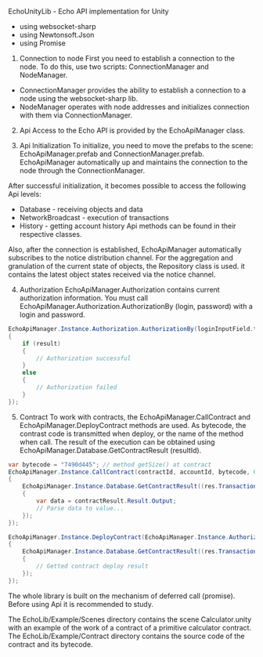 EchoUnityLib - Echo API implementation for Unity

*  using websocket-sharp
*  using Newtonsoft.Json
*  using Promise


1.   Connection to node
First you need to establish a connection to the node. To do this, use two scripts: ConnectionManager and NodeManager.
- ConnectionManager provides the ability to establish a connection to a node using the websocket-sharp lib.
- NodeManager operates with node addresses and initializes connection with them via ConnectionManager.


2.  Api
Access to the Echo API is provided by the EchoApiManager class.

3. Api Initialization
To initialize, you need to move the prefabs to the scene: EchoApiManager.prefab and ConnectionManager.prefab. EchoApiManager automatically up and maintains the connection to the node through the ConnectionManager.

After successful initialization, it becomes possible to access the following Api levels:
- Database - receiving objects and data
- NetworkBroadcast - execution of transactions
- History - getting account history
Api methods can be found in their respective classes.

Also, after the connection is established, EchoApiManager automatically subscribes to the notice distribution channel. For the aggregation and granulation of the current state of objects, the Repository class is used. it contains the latest object states received via the notice channel.

4. Authorization
EchoApiManager.Authorization contains current authorization information. You must call EchoApiManager.Authorization.AuthorizationBy (login, password) with a login and password.

```c#
EchoApiManager.Instance.Authorization.AuthorizationBy(loginInputField.text, passwordInputField.text).Then(result =>
{
    if (result)
    {
        // Authorization successful
    }
    else
    {
        // Authorization failed
    }
});
```

5. Contract
To work with contracts, the EchoApiManager.CallContract and EchoApiManager.DeployContract methods are used. As bytecode, the contrast code is transmitted when deploy, or the name of the method when call. The result of the execution can be obtained using EchoApiManager.Database.GetContractResult (resultId).

```c#
var bytecode = "7490d445"; // method getSize() at contract
EchoApiManager.Instance.CallContract(contractId, accountId, bytecode, 0, 0, 10000000, 0, res =>
{
    EchoApiManager.Instance.Database.GetContractResult((res.Transaction.OperationResults.First().Value as SpaceTypeId).Id).Then(contractResult =>
    {
        var data = contractResult.Result.Output;
        // Parse data to value...
    });
});
```

```c#
EchoApiManager.Instance.DeployContract(EchoApiManager.Instance.Authorization.Current.UserNameData.Value.Account.Id.Id, bytecodeInputField.text, 0, 10000000, 0, res =>
{
    EchoApiManager.Instance.Database.GetContractResult((res.Transaction.OperationResults.First().Value as SpaceTypeId).Id).Then(contractResult =>
    {
        // Getted contract deploy result
    });
});
```

The whole library is built on the mechanism of deferred call (promise). Before using Api it is recommended to study.

The EchoLib/Example/Scenes directory contains the scene Calculator.unity with an example of the work of a contract of a primitive calculator contract. The EchoLib/Example/Contract directory contains the source code of the contract and its bytecode.